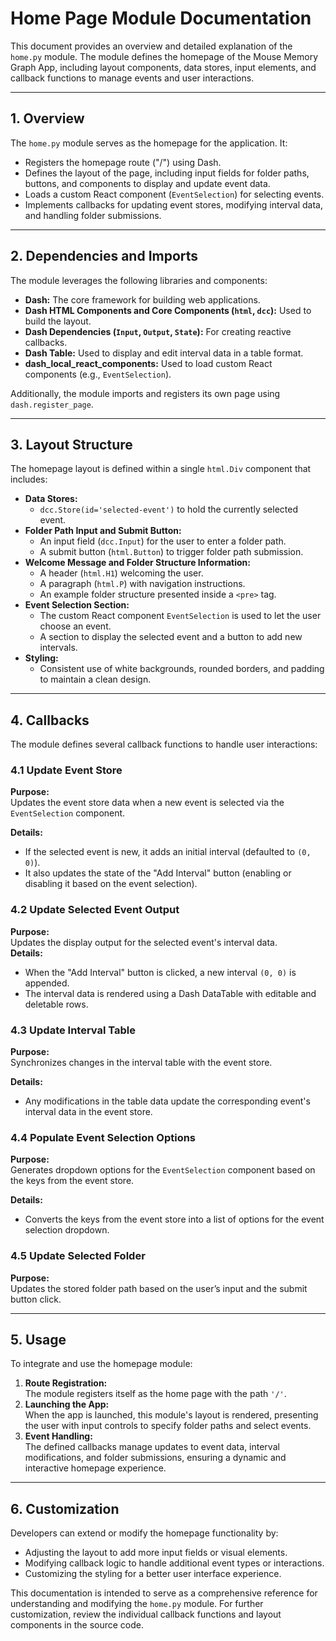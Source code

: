 # Home Page Module Documentation

This document provides an overview and detailed explanation of the `home.py` module. The module defines the homepage of the Mouse Memory Graph App, including layout components, data stores, input elements, and callback functions to manage events and user interactions.

---

## 1. Overview

The `home.py` module serves as the homepage for the application. It:
- Registers the homepage route ("/") using Dash.
- Defines the layout of the page, including input fields for folder paths, buttons, and components to display and update event data.
- Loads a custom React component (`EventSelection`) for selecting events.
- Implements callbacks for updating event stores, modifying interval data, and handling folder submissions.

---

## 2. Dependencies and Imports

The module leverages the following libraries and components:
- **Dash:** The core framework for building web applications.
- **Dash HTML Components and Core Components (`html`, `dcc`):** Used to build the layout.
- **Dash Dependencies (`Input`, `Output`, `State`):** For creating reactive callbacks.
- **Dash Table:** Used to display and edit interval data in a table format.
- **dash_local_react_components:** Used to load custom React components (e.g., `EventSelection`).

Additionally, the module imports and registers its own page using `dash.register_page`.

---

## 3. Layout Structure

The homepage layout is defined within a single `html.Div` component that includes:
- **Data Stores:**  
  - `dcc.Store(id='selected-event')` to hold the currently selected event.
- **Folder Path Input and Submit Button:**  
  - An input field (`dcc.Input`) for the user to enter a folder path.
  - A submit button (`html.Button`) to trigger folder path submission.
- **Welcome Message and Folder Structure Information:**  
  - A header (`html.H1`) welcoming the user.
  - A paragraph (`html.P`) with navigation instructions.
  - An example folder structure presented inside a `<pre>` tag.
- **Event Selection Section:**  
  - The custom React component `EventSelection` is used to let the user choose an event.
  - A section to display the selected event and a button to add new intervals.
- **Styling:**  
  - Consistent use of white backgrounds, rounded borders, and padding to maintain a clean design.

---

## 4. Callbacks

The module defines several callback functions to handle user interactions:

### 4.1 Update Event Store

**Purpose:**  
Updates the event store data when a new event is selected via the `EventSelection` component.

**Details:**
- If the selected event is new, it adds an initial interval (defaulted to `(0, 0)`).
- It also updates the state of the "Add Interval" button (enabling or disabling it based on the event selection).

### 4.2 Update Selected Event Output

**Purpose:**  
Updates the display output for the selected event's interval data.  
**Details:**  
- When the "Add Interval" button is clicked, a new interval `(0, 0)` is appended.
- The interval data is rendered using a Dash DataTable with editable and deletable rows.

### 4.3 Update Interval Table

**Purpose:**  
Synchronizes changes in the interval table with the event store.

**Details:**  
- Any modifications in the table data update the corresponding event's interval data in the event store.

### 4.4 Populate Event Selection Options

**Purpose:**  
Generates dropdown options for the `EventSelection` component based on the keys from the event store.

**Details:**  
- Converts the keys from the event store into a list of options for the event selection dropdown.

### 4.5 Update Selected Folder

**Purpose:**  
Updates the stored folder path based on the user’s input and the submit button click.

---

## 5. Usage

To integrate and use the homepage module:
1. **Route Registration:**  
   The module registers itself as the home page with the path `'/'`.
2. **Launching the App:**  
   When the app is launched, this module's layout is rendered, presenting the user with input controls to specify folder paths and select events.
3. **Event Handling:**  
   The defined callbacks manage updates to event data, interval modifications, and folder submissions, ensuring a dynamic and interactive homepage experience.

---

## 6. Customization

Developers can extend or modify the homepage functionality by:
- Adjusting the layout to add more input fields or visual elements.
- Modifying callback logic to handle additional event types or interactions.
- Customizing the styling for a better user interface experience.

This documentation is intended to serve as a comprehensive reference for understanding and modifying the `home.py` module. For further customization, review the individual callback functions and layout components in the source code.
